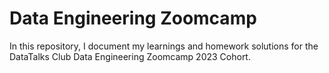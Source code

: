 # Data Engineering Zoomcamp
In this repository, I document my learnings and homework solutions for the DataTalks Club Data Engineering Zoomcamp 2023 Cohort.